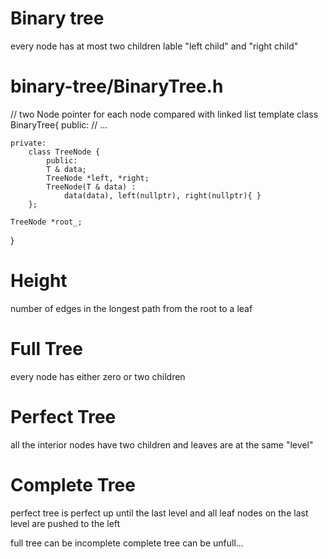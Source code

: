 # Binary tree
every node has at most two children
lable "left child" and "right child"

# binary-tree/BinaryTree.h
// two Node pointer for each node compared with linked list
template <typename T>
class BinaryTree{
    public:
    // ...

    private:
        class TreeNode {
            public:
            T & data;
            TreeNode *left, *right;
            TreeNode(T & data) :
                data(data), left(nullptr), right(nullptr){ }
        };
    
    TreeNode *root_;
}

# Height
number of edges in the longest path from the root to a leaf

# Full Tree
every node has either zero or two children

# Perfect Tree
all the interior nodes have two children and leaves are at the same "level"

# Complete Tree
perfect tree is perfect up until the last level and all leaf nodes on the last level
are pushed to the left

full tree can be incomplete
complete tree can be unfull...